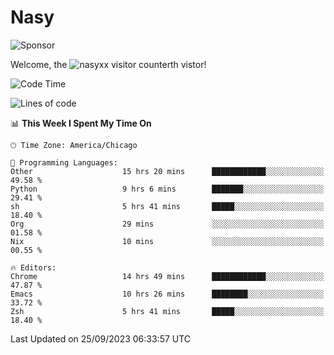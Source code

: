 # Nasy

<!--
<p align="center">
<img height="200" src="https://github-readme-stats.vercel.app/api?username=nasyxx&count_private=true&show_icons=true&theme=dracula&include_all_commits=true"/>
<img height="200" src="https://github-readme-stats.vercel.app/api/top-langs/?username=nasyxx&theme=dracula&hide=html,jupyter+notebook&count_private=true&show_icons=true"/>
</p>

  
----------------
-->

![Sponsor](https://img.shields.io/static/v1.svg?label=Sponsor&message=%E2%9D%A4&logo=GitHub&style=flat&color=pink)
 
Welcome, the ![nasyxx visitor counter](https://count.getloli.com/get/@nasyxx?theme=rule34)th vistor!
 
<!--START_SECTION:waka-->
![Code Time](http://img.shields.io/badge/Code%20Time-3%2C723%20hrs%2057%20mins-blue)

![Lines of code](https://img.shields.io/badge/From%20Hello%20World%20I%27ve%20Written-6.3%20million%20lines%20of%20code-blue)

📊 **This Week I Spent My Time On** 

```text
🕑︎ Time Zone: America/Chicago

💬 Programming Languages: 
Other                    15 hrs 20 mins      ████████████░░░░░░░░░░░░░   49.58 % 
Python                   9 hrs 6 mins        ███████░░░░░░░░░░░░░░░░░░   29.41 % 
sh                       5 hrs 41 mins       █████░░░░░░░░░░░░░░░░░░░░   18.40 % 
Org                      29 mins             ░░░░░░░░░░░░░░░░░░░░░░░░░   01.58 % 
Nix                      10 mins             ░░░░░░░░░░░░░░░░░░░░░░░░░   00.55 % 

🔥 Editors: 
Chrome                   14 hrs 49 mins      ████████████░░░░░░░░░░░░░   47.87 % 
Emacs                    10 hrs 26 mins      ████████░░░░░░░░░░░░░░░░░   33.72 % 
Zsh                      5 hrs 41 mins       █████░░░░░░░░░░░░░░░░░░░░   18.40 % 
```


 Last Updated on 25/09/2023 06:33:57 UTC
<!--END_SECTION:waka-->

<!-- ![visitors](https://visitor-badge.laobi.icu/badge?page_id=nasyxx.nasyxx) -->
